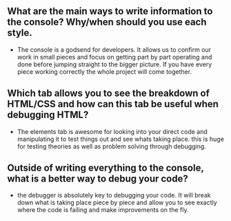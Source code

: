 ## What are the main ways to write information to the console? Why/when should you use each style.
* The console is a godsend for developers. It allows us to confirm our work in small pieces and focus on getting part by part operating and done before jumping straight to the bigger picture. If you have every piece working correctly the whole project will come together. 

## Which tab allows you to see the breakdown of HTML/CSS and how can this tab be useful when debugging HTML?
* The elements tab is awesome for looking into your direct code and manipulating it to test things out and see whats taking place. this is huge for testing theories as well as problem solving through debugging.

## Outside of writing everything to the console, what is a better way to debug your code?
* the debugger is absolutely key to debugging your code. It will break down what is taking place piece by piece and allow you to see exactly where the code is failing and make improvements on the fly. 
